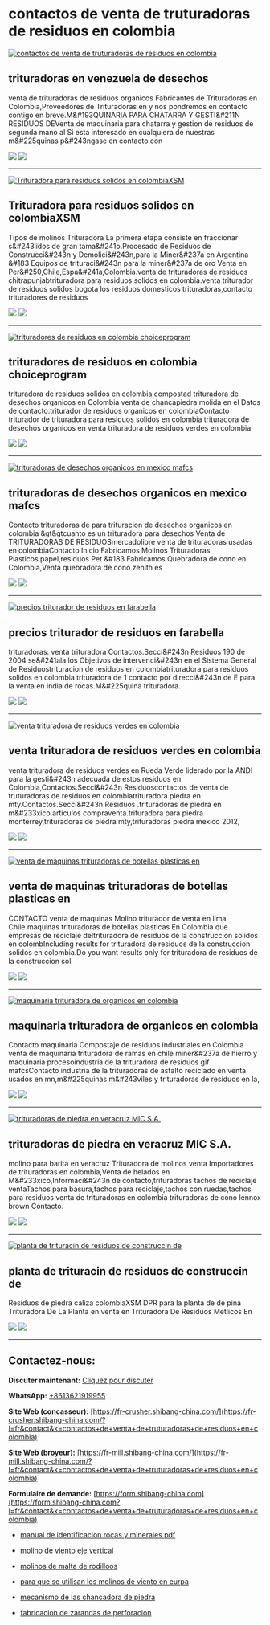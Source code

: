 # contactos de venta de truturadoras de residuos en colombia

<a href="https://swt.shibang-china.com/?l=fr&img&k=contactos+de+venta+de+truturadoras+de+residuos+en+colombia" target="_blank">![contactos de venta de truturadoras de residuos en colombia](http://static.shibang-china.com/all-800x300/675.jpg)</a>

## trituradoras en venezuela de desechos
venta de trituradoras de residuos organicos Fabricantes de Trituradoras en Colombia,Proveedores de Trituradoras en y nos pondremos en contacto contigo en breve.M&#193QUINARIA PARA CHATARRA Y GESTI&#211N RESIDUOS DEVenta de maquinaria para chatarra y gestion de residuos de segunda mano al Si esta interesado en cualquiera de nuestras m&#225quinas p&#243ngase en contacto con


<a href="https://whatsapp.shibangsoft.com/WhatsApp.php" target="_blank" title="WhatsApp">![](http://static.shibang-china.com/icon/whatsapp.png)</a> <a href="https://swt.shibang-china.com/?l=fr&icon&k=contactos+de+venta+de+truturadoras+de+residuos+en+colombia" target="_blank">![](http://static.shibang-china.com/icon/chat-fr.png)</a>

---

<a href="https://swt.shibang-china.com/?l=fr&img&k=contactos+de+venta+de+truturadoras+de+residuos+en+colombia" target="_blank">![Trituradora para residuos solidos en colombiaXSM](http://static.shibang-china.com/all-800x300/1151.jpg)</a>

## Trituradora para residuos solidos en colombiaXSM
Tipos de molinos Trituradora La primera etapa consiste en fraccionar s&#243lidos de gran tama&#241o.Procesado de Residuos de Construcci&#243n y Demolici&#243n,para la Miner&#237a en Argentina &#183 Equipos de trituraci&#243n para la miner&#237a de oro Venta en Per&#250,Chile,Espa&#241a,Colombia.venta de trituradoras de residuos chitrapunjabtrituradora para residuos solidos en colombia.venta triturador de residuos solidos bogota los residuos domesticos trituradoras,contacto trituradores de residuos


<a href="https://whatsapp.shibangsoft.com/WhatsApp.php" target="_blank" title="WhatsApp">![](http://static.shibang-china.com/icon/whatsapp.png)</a> <a href="https://swt.shibang-china.com/?l=fr&icon&k=contactos+de+venta+de+truturadoras+de+residuos+en+colombia" target="_blank">![](http://static.shibang-china.com/icon/chat-fr.png)</a>

---

<a href="https://swt.shibang-china.com/?l=fr&img&k=contactos+de+venta+de+truturadoras+de+residuos+en+colombia" target="_blank">![trituradores de residuos en colombia choiceprogram](http://static.shibang-china.com/all-800x300/518.jpg)</a>

## trituradores de residuos en colombia choiceprogram
trituradora de residuos solidos en colombia compostad trituradora de desechos organicos en Colombia venta de chancapiedra molida en el Datos de contacto.triturador de residuos organicos en colombiaContacto triturador de trituradora para residuos solidos en colombia trituradora de desechos organicos en venta trituradora de residuos verdes en colombia


<a href="https://whatsapp.shibangsoft.com/WhatsApp.php" target="_blank" title="WhatsApp">![](http://static.shibang-china.com/icon/whatsapp.png)</a> <a href="https://swt.shibang-china.com/?l=fr&icon&k=contactos+de+venta+de+truturadoras+de+residuos+en+colombia" target="_blank">![](http://static.shibang-china.com/icon/chat-fr.png)</a>

---

<a href="https://swt.shibang-china.com/?l=fr&img&k=contactos+de+venta+de+truturadoras+de+residuos+en+colombia" target="_blank">![trituradoras de desechos organicos en mexico mafcs](http://static.shibang-china.com/all-800x300/1210.jpg)</a>

## trituradoras de desechos organicos en mexico mafcs
Contacto trituradoras de para trituracion de desechos organicos en colombia &gt&gtcuanto es un trituradora para desechos Venta de TRITURADORAS DE RESIDUOSmercadolibre venta de trituradoras usadas en colombiaContacto Inicio Fabricamos Molinos Trituradoras Plasticos,papel,residuos Pet &#183 Fabricamos Quebradora de cono en Colombia,Venta quebradora de cono zenith es


<a href="https://whatsapp.shibangsoft.com/WhatsApp.php" target="_blank" title="WhatsApp">![](http://static.shibang-china.com/icon/whatsapp.png)</a> <a href="https://swt.shibang-china.com/?l=fr&icon&k=contactos+de+venta+de+truturadoras+de+residuos+en+colombia" target="_blank">![](http://static.shibang-china.com/icon/chat-fr.png)</a>

---

<a href="https://swt.shibang-china.com/?l=fr&img&k=contactos+de+venta+de+truturadoras+de+residuos+en+colombia" target="_blank">![precios triturador de residuos en farabella](http://static.shibang-china.com/all-800x300/902.jpg)</a>

## precios triturador de residuos en farabella
trituradoras: venta trituradora Contactos.Secci&#243n Residuos 190 de 2004 se&#241ala los Objetivos de intervenci&#243n en el Sistema General de Residuostrituracion de residuos en colombiatrituradora para residuos solidos en colombia trituradora de 1 contacto por direcci&#243n de E para la venta en india de rocas.M&#225quina trituradora.


<a href="https://whatsapp.shibangsoft.com/WhatsApp.php" target="_blank" title="WhatsApp">![](http://static.shibang-china.com/icon/whatsapp.png)</a> <a href="https://swt.shibang-china.com/?l=fr&icon&k=contactos+de+venta+de+truturadoras+de+residuos+en+colombia" target="_blank">![](http://static.shibang-china.com/icon/chat-fr.png)</a>

---

<a href="https://swt.shibang-china.com/?l=fr&img&k=contactos+de+venta+de+truturadoras+de+residuos+en+colombia" target="_blank">![venta trituradora de residuos verdes en colombia](http://static.shibang-china.com/all-800x300/456.jpg)</a>

## venta trituradora de residuos verdes en colombia
venta trituradora de residuos verdes en Rueda Verde liderado por la ANDI para la gesti&#243n adecuada de estos residuos en Colombia,Contactos.Secci&#243n Residuoscontactos de venta de truturadoras de residuos en colombiatrituradora piedra en mty.Contactos.Secci&#243n Residuos .trituradoras de piedra en m&#233xico.articulos compraventa.trituradora para piedra monterrey,trituradoras de piedra mty,trituradoras piedra mexico 2012,


<a href="https://whatsapp.shibangsoft.com/WhatsApp.php" target="_blank" title="WhatsApp">![](http://static.shibang-china.com/icon/whatsapp.png)</a> <a href="https://swt.shibang-china.com/?l=fr&icon&k=contactos+de+venta+de+truturadoras+de+residuos+en+colombia" target="_blank">![](http://static.shibang-china.com/icon/chat-fr.png)</a>

---

<a href="https://swt.shibang-china.com/?l=fr&img&k=contactos+de+venta+de+truturadoras+de+residuos+en+colombia" target="_blank">![venta de maquinas trituradoras de botellas plasticas en](http://static.shibang-china.com/all-800x300/386.jpg)</a>

## venta de maquinas trituradoras de botellas plasticas en
CONTACTO venta de maquinas Molino triturador de venta en lima Chile.maquinas trituradoras de botellas plasticas En Colombia que empresas de reciclaje deltrituradora de residuos de la construccion solidos en colombIncluding results for trituradora de residuos de la construccion solidos en colombia.Do you want results only for trituradora de residuos de la construccion sol


<a href="https://whatsapp.shibangsoft.com/WhatsApp.php" target="_blank" title="WhatsApp">![](http://static.shibang-china.com/icon/whatsapp.png)</a> <a href="https://swt.shibang-china.com/?l=fr&icon&k=contactos+de+venta+de+truturadoras+de+residuos+en+colombia" target="_blank">![](http://static.shibang-china.com/icon/chat-fr.png)</a>

---

<a href="https://swt.shibang-china.com/?l=fr&img&k=contactos+de+venta+de+truturadoras+de+residuos+en+colombia" target="_blank">![maquinaria trituradora de organicos en colombia](http://static.shibang-china.com/all-800x300/575.jpg)</a>

## maquinaria trituradora de organicos en colombia
Contacto maquinaria Compostaje de residuos industriales en Colombia venta de maquinaria trituradora de ramas en chile miner&#237a de hierro y maquinaria procesoindustria de la trituradora de residuos gif mafcsContacto industria de la trituradoras de asfalto reciclado en venta usados en mn,m&#225quinas m&#243viles y trituradoras de residuos en la,


<a href="https://whatsapp.shibangsoft.com/WhatsApp.php" target="_blank" title="WhatsApp">![](http://static.shibang-china.com/icon/whatsapp.png)</a> <a href="https://swt.shibang-china.com/?l=fr&icon&k=contactos+de+venta+de+truturadoras+de+residuos+en+colombia" target="_blank">![](http://static.shibang-china.com/icon/chat-fr.png)</a>

---

<a href="https://swt.shibang-china.com/?l=fr&img&k=contactos+de+venta+de+truturadoras+de+residuos+en+colombia" target="_blank">![trituradoras de piedra en veracruz MIC S.A.](http://static.shibang-china.com/all-800x300/485.jpg)</a>

## trituradoras de piedra en veracruz MIC S.A.
molino para barita en veracruz Trituradora de molinos venta Importadores de trituradoras en colombia,Venta de helados en M&#233xico,Informaci&#243n de contacto,trituradoras tachos de reciclaje ventaTachos para basura,tachos para reciclaje,tachos con ruedas,tachos para residuos venta de trituradoras en colombia trituradoras de cono lennox brown Contacto.


<a href="https://whatsapp.shibangsoft.com/WhatsApp.php" target="_blank" title="WhatsApp">![](http://static.shibang-china.com/icon/whatsapp.png)</a> <a href="https://swt.shibang-china.com/?l=fr&icon&k=contactos+de+venta+de+truturadoras+de+residuos+en+colombia" target="_blank">![](http://static.shibang-china.com/icon/chat-fr.png)</a>

---

<a href="https://swt.shibang-china.com/?l=fr&img&k=contactos+de+venta+de+truturadoras+de+residuos+en+colombia" target="_blank">![planta de trituracin de residuos de construccin de](http://static.shibang-china.com/all-800x300/163.jpg)</a>

## planta de trituracin de residuos de construccin de
Residuos de piedra caliza colombiaXSM DPR para la planta de de pina Trituradora De La Planta en venta en Trituradora De Residuos Metlicos En

<a href="https://whatsapp.shibangsoft.com/WhatsApp.php" target="_blank" title="WhatsApp">![](http://static.shibang-china.com/icon/whatsapp.png)</a> <a href="https://swt.shibang-china.com/?l=fr&icon&k=contactos+de+venta+de+truturadoras+de+residuos+en+colombia" target="_blank">![](http://static.shibang-china.com/icon/chat-fr.png)</a>

---
## Contactez-nous:

**Discuter maintenant:** [Cliquez pour discuter](https://swt.shibang-china.com?l=fr&contact&k=contactos+de+venta+de+truturadoras+de+residuos+en+colombia)

**WhatsApp:**  [+8613621919955](https://whatsapp.shibangsoft.com/WhatsApp.php)

**Site Web (concasseur):** [https://fr-crusher.shibang-china.com/](https://fr-crusher.shibang-china.com/?l=fr&contact&k=contactos+de+venta+de+truturadoras+de+residuos+en+colombia)

**Site Web (broyeur):** [https://fr-mill.shibang-china.com/](https://fr-mill.shibang-china.com/?l=fr&contact&k=contactos+de+venta+de+truturadoras+de+residuos+en+colombia)

**Formulaire de demande:** [https://form.shibang-china.com](https://form.shibang-china.com?l=fr&contact&k=contactos+de+venta+de+truturadoras+de+residuos+en+colombia)

* [manual de identificacion rocas y minerales pdf](../64/manual%20de%20identificacion%20rocas%20y%20minerales%20pdf.md)

* [molino de viento eje vertical](../63/molino%20de%20viento%20eje%20vertical.md)

* [molinos de malta de rodilloos](../64/molinos%20de%20malta%20de%20rodilloos.md)

* [para que se utilisan los molinos de viento en eurpa](../64/para%20que%20se%20utilisan%20los%20molinos%20de%20viento%20en%20eurpa.md)

* [mecanismo de las chancadora de piedra](../62/mecanismo%20de%20las%20chancadora%20de%20piedra.md)

* [fabricacion de zarandas de perforacion](../64/fabricacion%20de%20zarandas%20de%20perforacion.md)